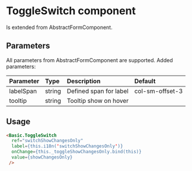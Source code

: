 # ToggleSwitch component

Is extended from AbstractFormComponent.

## Parameters

All parameters from AbstractFormComponent are supported. Added parameters:

| Parameter | Type | Description | Default  |
| --- | :--- | :--- | :--- |
| labelSpan  | string | Defined span for label | col-sm-offset-3 |
| tooltip  | string | Tooltip show on hover| | |

## Usage

```html
<Basic.ToggleSwitch
  ref="switchShowChangesOnly"
  label={this.i18n('switchShowChangesOnly')}
  onChange={this._toggleShowChangesOnly.bind(this)}
  value={showChangesOnly}
 />
```
